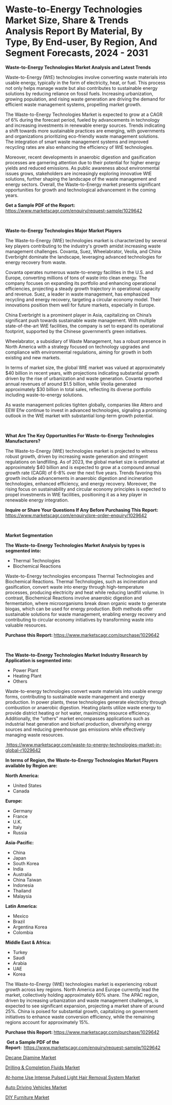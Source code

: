 <p><h1>Waste-to-Energy Technologies Market Size, Share & Trends Analysis Report By Material, By Type, By End-user, By Region, And Segment Forecasts, 2024 - 2031</h1></p><p><strong>Waste-to-Energy Technologies Market Analysis and Latest Trends</strong></p>
<p><p>Waste-to-Energy (WtE) technologies involve converting waste materials into usable energy, typically in the form of electricity, heat, or fuel. This process not only helps manage waste but also contributes to sustainable energy solutions by reducing reliance on fossil fuels. Increasing urbanization, growing population, and rising waste generation are driving the demand for efficient waste management systems, propelling market growth.</p><p>The Waste-to-Energy Technologies Market is expected to grow at a CAGR of 6% during the forecast period, fueled by advancements in technology and increasing investments in renewable energy sources. Trends indicating a shift towards more sustainable practices are emerging, with governments and organizations prioritizing eco-friendly waste management solutions. The integration of smart waste management systems and improved recycling rates are also enhancing the efficiency of WtE technologies.</p><p>Moreover, recent developments in anaerobic digestion and gasification processes are garnering attention due to their potential for higher energy yields and reduced emissions. As public awareness about environmental issues grows, stakeholders are increasingly exploring innovative WtE solutions, further shaping the landscape of the waste management and energy sectors. Overall, the Waste-to-Energy market presents significant opportunities for growth and technological advancement in the coming years.</p></p>
<p><strong>Get a Sample PDF of the Report:&nbsp;</strong> <a href="https://www.marketscagr.com/enquiry/request-sample/1029642?utm_campaign=1097&utm_medium=2&utm_source=Github&utm_content=ia&utm_term=03122024&utm_id=waste-to-energy-technologies">https://www.marketscagr.com/enquiry/request-sample/1029642</a></p>
<p>&nbsp;</p>
<p><strong>Waste-to-Energy Technologies Major Market Players</strong></p>
<p><p>The Waste-to-Energy (WtE) technologies market is characterized by several key players contributing to the industry's growth amidst increasing waste management challenges. Covanta, Suez, Wheelabrator, Veolia, and China Everbright dominate the landscape, leveraging advanced technologies for energy recovery from waste.</p><p>Covanta operates numerous waste-to-energy facilities in the U.S. and Europe, converting millions of tons of waste into clean energy. The company focuses on expanding its portfolio and enhancing operational efficiencies, projecting a steady growth trajectory in operational capacity and revenue. Suez, a leader in waste management, has emphasized recycling and energy recovery, targeting a circular economy model. Their innovations position them well for future markets, especially in Europe.</p><p>China Everbright is a prominent player in Asia, capitalizing on China’s significant push towards sustainable waste management. With multiple state-of-the-art WtE facilities, the company is set to expand its operational footprint, supported by the Chinese government’s green initiatives. </p><p>Wheelabrator, a subsidiary of Waste Management, has a robust presence in North America with a strategy focused on technology upgrades and compliance with environmental regulations, aiming for growth in both existing and new markets.</p><p>In terms of market size, the global WtE market was valued at approximately $40 billion in recent years, with projections indicating substantial growth driven by the rise of urbanization and waste generation. Covanta reported annual revenues of around $1.5 billion, while Veolia generated approximately $30 billion in total sales, reflecting its diverse portfolio including waste-to-energy solutions.</p><p>As waste management policies tighten globally, companies like Attero and EEW Efw continue to invest in advanced technologies, signaling a promising outlook in the WtE market with substantial long-term growth potential.</p></p>
<p>&nbsp;</p>
<p><strong>What Are The Key Opportunities For Waste-to-Energy Technologies Manufacturers?</strong></p>
<p><p>The Waste-to-Energy (WtE) technologies market is projected to witness robust growth, driven by increasing waste generation and stringent regulations on landfilling. As of 2023, the global market size is estimated at approximately $40 billion and is expected to grow at a compound annual growth rate (CAGR) of 6-8% over the next five years. Trends favoring this growth include advancements in anaerobic digestion and incineration technologies, enhanced efficiency, and energy recovery. Moreover, the rising focus on sustainability and circular economy principles is expected to propel investments in WtE facilities, positioning it as a key player in renewable energy integration.</p></p>
<p><strong>Inquire or Share Your Questions If Any Before Purchasing This Report:</strong> <a href="https://www.marketscagr.com/enquiry/pre-order-enquiry/1029642?utm_campaign=1097&utm_medium=2&utm_source=Github&utm_content=ia&utm_term=03122024&utm_id=waste-to-energy-technologies">https://www.marketscagr.com/enquiry/pre-order-enquiry/1029642</a></p>
<p>&nbsp;</p>
<p><strong>Market Segmentation</strong></p>
<p><strong>The Waste-to-Energy Technologies Market Analysis by types is segmented into:</strong></p>
<p><ul><li>Thermal Technologies</li><li>Biochemical Reactions</li></ul></p>
<p><p>Waste-to-Energy technologies encompass Thermal Technologies and Biochemical Reactions. Thermal Technologies, such as incineration and gasification, convert waste into energy through high-temperature processes, producing electricity and heat while reducing landfill volume. In contrast, Biochemical Reactions involve anaerobic digestion and fermentation, where microorganisms break down organic waste to generate biogas, which can be used for energy production. Both methods offer sustainable solutions for waste management, enabling energy recovery and contributing to circular economy initiatives by transforming waste into valuable resources.</p></p>
<p><strong>Purchase this Report:&nbsp;</strong><a href="https://www.marketscagr.com/purchase/1029642?utm_campaign=1097&utm_medium=2&utm_source=Github&utm_content=ia&utm_term=03122024&utm_id=waste-to-energy-technologies">https://www.marketscagr.com/purchase/1029642</a></p>
<p>&nbsp;</p>
<p><strong>The Waste-to-Energy Technologies Market Industry Research by Application is segmented into:</strong></p>
<p><ul><li>Power Plant</li><li>Heating Plant</li><li>Others</li></ul></p>
<p><p>Waste-to-energy technologies convert waste materials into usable energy forms, contributing to sustainable waste management and energy production. In power plants, these technologies generate electricity through combustion or anaerobic digestion. Heating plants utilize waste energy to provide district heating or hot water, maximizing resource efficiency. Additionally, the "others" market encompasses applications such as industrial heat generation and biofuel production, diversifying energy sources and reducing greenhouse gas emissions while effectively managing waste resources.</p></p>
<p><a href="https://www.marketscagr.com/waste-to-energy-technologies-market-in-global-r1029642?utm_campaign=1097&utm_medium=2&utm_source=Github&utm_content=ia&utm_term=03122024&utm_id=waste-to-energy-technologies">&nbsp;https://www.marketscagr.com/waste-to-energy-technologies-market-in-global-r1029642</a></p>
<p><strong>In terms of Region, the Waste-to-Energy Technologies Market Players available by Region are:</strong></p>
<p>
    <p> <strong> North America: </strong>
        <ul>
            <li>United States</li>
            <li>Canada</li>
        </ul>
        </p> 
    <p> <strong> Europe: </strong>
        <ul>
            <li>Germany</li>
            <li>France</li>
            <li>U.K.</li>
            <li>Italy</li>
            <li>Russia</li>
        </ul>
        </p> 
    <p> <strong> Asia-Pacific: </strong>
        <ul>
            <li>China</li>
            <li>Japan</li>
            <li>South Korea</li>
            <li>India</li>
            <li>Australia</li>
            <li>China Taiwan</li>
            <li>Indonesia</li>
            <li>Thailand</li>
            <li>Malaysia</li>
        </ul>
        </p> 
    <p> <strong> Latin America: </strong>
        <ul>
            <li>Mexico</li>
            <li>Brazil</li>
            <li>Argentina Korea</li>
            <li>Colombia</li>
        </ul>
        </p> 
    <p> <strong> Middle East & Africa: </strong>
        <ul>
            <li>Turkey</li>
            <li>Saudi</li>
            <li>Arabia</li>
            <li>UAE</li>
            <li>Korea</li>
        </ul>
    </p>
    </p>
<p><p>The Waste-to-Energy (WtE) technologies market is experiencing robust growth across key regions. North America and Europe currently lead the market, collectively holding approximately 60% share. The APAC region, driven by increasing urbanization and waste management challenges, is expected to see significant expansion, projecting a market share of around 25%. China is poised for substantial growth, capitalizing on government initiatives to enhance waste conversion efficiency, while the remaining regions account for approximately 15%.</p></p>
<p><strong>Purchase this Report: </strong><a href="https://www.marketscagr.com/purchase/1029642?utm_campaign=1097&utm_medium=2&utm_source=Github&utm_content=ia&utm_term=03122024&utm_id=waste-to-energy-technologies">https://www.marketscagr.com/purchase/1029642</a></p>
<p>&nbsp;<strong>Get a Sample PDF of the Report:&nbsp;&nbsp;</strong><a href="https://www.marketscagr.com/enquiry/request-sample/1029642?utm_campaign=1097&utm_medium=2&utm_source=Github&utm_content=ia&utm_term=03122024&utm_id=waste-to-energy-technologies">https://www.marketscagr.com/enquiry/request-sample/1029642</a></p>
<p><strong></strong></p>
<p><p><a href="https://github.com/darenph8er/Market-Research-Report-List-1/blob/main/decane-diamine-market.md?utm_campaign=1097&utm_medium=2&utm_source=Github&utm_content=ia&utm_term=03122024&utm_id=waste-to-energy-technologies">Decane Diamine Market</a></p><p><a href="https://github.com/castoriffic/Market-Research-Report-List-5/blob/main/drilling-completion-fluids-market.md?utm_campaign=1097&utm_medium=2&utm_source=Github&utm_content=ia&utm_term=03122024&utm_id=waste-to-energy-technologies">Drilling & Completion Fluids Market</a></p><p><a href="https://issuu.com/reportprime-2/docs/at-home-use-intense-pulsed-light-hair-removal-syst?utm_campaign=1097&utm_medium=2&utm_source=Github&utm_content=ia&utm_term=03122024&utm_id=waste-to-energy-technologies">At-home Use Intense Pulsed Light Hair Removal System Market</a></p><p><a href="https://www.linkedin.com/pulse/global-auto-driving-vehicles-market-sector2024-2031-metrics-ppgue?utm_campaign=1097&utm_medium=2&utm_source=Github&utm_content=ia&utm_term=03122024&utm_id=waste-to-energy-technologies">Auto Driving Vehicles Market</a></p><p><a href="https://www.linkedin.com/pulse/evaluating-diy-furniture-market-trends-growth-opportunities-htctf?utm_campaign=1097&utm_medium=2&utm_source=Github&utm_content=ia&utm_term=03122024&utm_id=waste-to-energy-technologies">DIY Furniture Market</a></p></p>